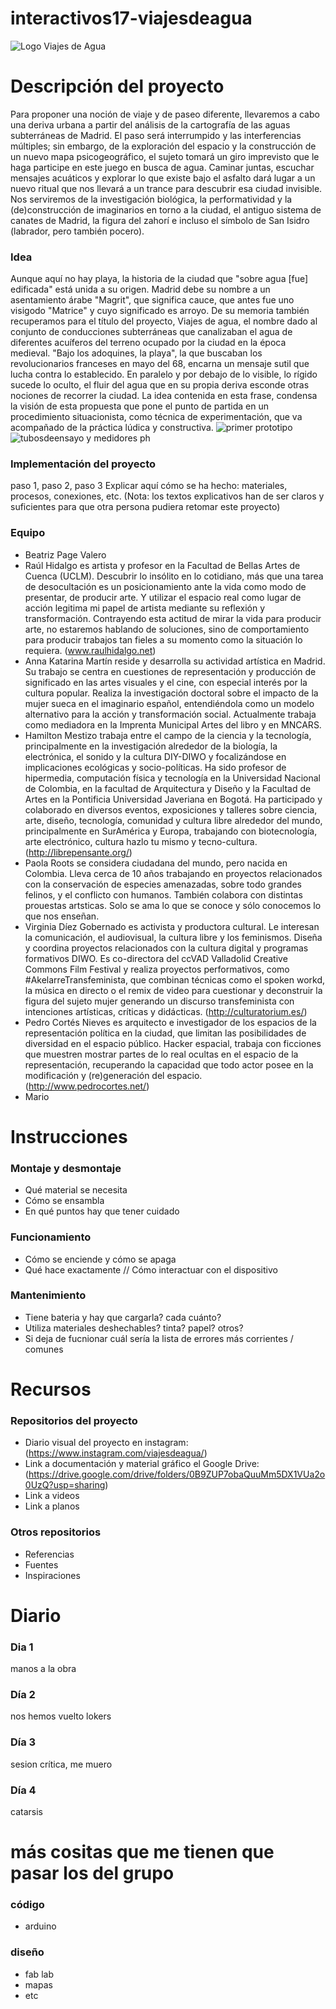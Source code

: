 # interactivos17-viajesdeagua
![Logo Viajes de Agua](http://medialab-prado.es/mmedia/20/20079/500_0.jpg)

# Descripción del proyecto
Para proponer una noción de viaje y de paseo diferente, llevaremos a cabo una deriva urbana a partir del análisis de la cartografía de las aguas subterráneas de Madrid. El paso será interrumpido y las interferencias múltiples; sin embargo, de la exploración del espacio y la construcción de un nuevo mapa psicogeográfico, el sujeto tomará un giro imprevisto que le haga participe en este juego en busca de agua. Caminar juntas, escuchar mensajes acuáticos y explorar lo que existe bajo el asfalto dará lugar a un nuevo ritual que nos llevará a un trance para descubrir esa ciudad invisible. Nos serviremos de la investigación biológica, la performatividad y la (de)construcción de imaginarios en torno a la ciudad, el antiguo sistema de canates de Madrid, la figura del zahorí e incluso el símbolo de San Isidro (labrador, pero también pocero).

### Idea
Aunque aquí no hay playa, la historia de la ciudad que "sobre agua [fue] edificada" está unida a su origen. Madrid debe su nombre a un asentamiento árabe "Magrit", que significa cauce, que antes fue uno visigodo "Matrice" y cuyo significado es arroyo. De su memoria también recuperamos para el título del proyecto, Viajes de agua, el nombre dado al conjunto de conducciones subterráneas que canalizaban el agua de diferentes acuíferos del terreno ocupado por la ciudad en la época medieval.
"Bajo los adoquines, la playa", la que buscaban los revolucionarios franceses en mayo del 68, encarna un mensaje sutil que lucha contra lo establecido. En paralelo y por debajo de lo visible, lo rígido sucede lo oculto, el fluir del agua que en su propia deriva esconde otras nociones de recorrer la ciudad. La idea contenida en esta frase, condensa la visión de esta propuesta que pone el punto de partida en un procedimiento situacionista, como técnica de experimentación, que va acompañado de la práctica lúdica y constructiva.
![primer prototipo](https://drive.google.com/open?id=0B3K1BDw8QEBsX0hGMTBST3pxOFE) ![tubosdeensayo y medidores ph](https://drive.google.com/open?id=0B3K1BDw8QEBsdXFrZUF2X25ZeTA)

### Implementación del proyecto
paso 1, paso 2, paso 3
Explicar aquí cómo se ha hecho: materiales, procesos, conexiones, etc. 
(Nota: los textos explicativos han de ser claros y suficientes para que otra persona pudiera retomar este proyecto)

### Equipo
+ Beatriz Page Valero
+ Raúl Hidalgo es artista y profesor en la Facultad de Bellas Artes de Cuenca (UCLM). Descubrir lo insólito en lo cotidiano, más que una tarea de desocultación es un posicionamiento ante la vida como modo de presentar, de producir arte. Y utilizar el espacio real como lugar de acción legitima mi papel de artista mediante su reflexión y transformación. Contrayendo esta actitud de mirar la vida para producir arte, no estaremos hablando de soluciones, sino de comportamiento para producir trabajos tan fieles a su momento como la situación lo requiera. (www.raulhidalgo.net)
+ Anna Katarina Martín reside y desarrolla su actividad artística en Madrid. Su trabajo se centra en cuestiones de representación y producción de significado en las artes visuales y el cine, con especial interés por la cultura popular. Realiza la investigación doctoral sobre el impacto de la mujer sueca en el imaginario español, entendiéndola como un modelo alternativo para la acción y transformación social. Actualmente trabaja como mediadora en la Imprenta Municipal Artes del libro y en MNCARS.
+ Hamilton Mestizo trabaja entre el campo de la ciencia y la tecnología, principalmente en la investigación alrededor de la biología, la electrónica, el sonido y la cultura DIY-DIWO y focalizándose en implicaciones ecológicas y socio-políticas. Ha sido profesor de hipermedia, computación física y tecnología  en la Universidad Nacional de Colombia, en la facultad de Arquitectura y Diseño y la Facultad de Artes en la Pontificia Universidad Javeriana en Bogotá. Ha participado y colaborado en diversos eventos, exposiciones y talleres sobre ciencia, arte, diseño, tecnología, comunidad y cultura libre alrededor del mundo, principalmente en SurAmérica y Europa, trabajando con biotecnología, arte electrónico, cultura hazlo tu mismo y tecno-cultura. (http://librepensante.org/)
+ Paola Roots se considera ciudadana del mundo, pero nacida en Colombia. Lleva cerca de 10 años trabajando en proyectos relacionados con la conservación de especies amenazadas, sobre todo grandes felinos, y  el conflicto con humanos. También colabora con distintas prouestas artsticas. Solo se ama lo que se conoce y sólo conocemos lo que nos enseñan.
+ Virginia Díez Gobernado es activista y productora cultural. Le interesan la comunicación, el audiovisual, la cultura libre y los feminismos. Diseña y coordina proyectos relacionados con la cultura digital y programas formativos DIWO. Es co-directora del ccVAD Valladolid Creative Commons Film Festival y realiza proyectos performativos, como #AkelarreTransfeminista, que combinan técnicas como el spoken workd, la música en directo o el remix de video para cuestionar y deconstruir la figura del sujeto mujer generando un discurso transfeminista con intenciones artísticas, críticas y didácticas. (http://culturatorium.es/)
+ Pedro Cortés Nieves es arquitecto e investigador de los espacios de la representación política en la ciudad, que limitan las posibilidades de diversidad en el espacio público. Hacker espacial, trabaja con ficciones que muestren mostrar partes de lo real ocultas en el espacio de la representación, recuperando  la capacidad que todo actor posee en la modificación y (re)generación del espacio. (http://www.pedrocortes.net/)
+ Mario 


# Instrucciones
### Montaje y desmontaje
+ Qué material se necesita
+ Cómo se ensambla
+ En qué puntos hay que tener cuidado
### Funcionamiento
+ Cómo se enciende y cómo se apaga
+ Qué hace exactamente // Cómo interactuar con el dispositivo 
### Mantenimiento
+ Tiene bateria y hay que cargarla? cada cuánto?
+ Utiliza materiales deshechables? tinta? papel? otros?
+ Si deja de fucnionar cuál sería la lista de errores más corrientes / comunes

# Recursos
### Repositorios del proyecto
+ Diario visual del proyecto en instagram: (https://www.instagram.com/viajesdeagua/)
+ Link a documentación y material gráfico el Google Drive: (https://drive.google.com/drive/folders/0B9ZUP7obaQuuMm5DX1VUa2o0UzQ?usp=sharing)
+ Link a videos
+ Link a planos

### Otros repositorios
+ Referencias
+ Fuentes
+ Inspiraciones

# Diario
### Dia 1
manos a la obra
### Día 2
nos hemos vuelto lokers
### Día 3
sesion crítica, me muero
### Día 4
catarsis

# más cositas que me tienen que pasar los del grupo
### código
+ arduino
### diseño
+ fab lab
+ mapas
+ etc


